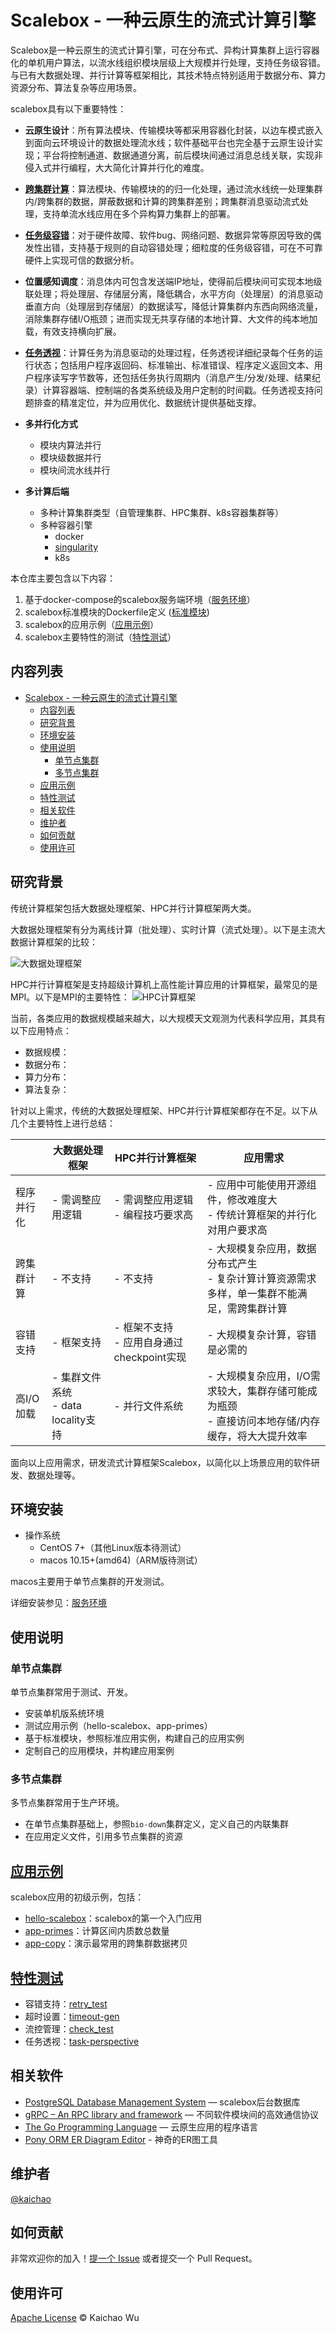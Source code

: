 # Scalebox - 一种云原生的流式计算引擎

Scalebox是一种云原生的流式计算引擎，可在分布式、异构计算集群上运行容器化的单机用户算法，以流水线组织模块层级上大规模并行处理，支持任务级容错。与已有大数据处理、并行计算等框架相比，其技术特点特别适用于数据分布、算力资源分布、算法复杂等应用场景。

scalebox具有以下重要特性：
- **云原生设计**：所有算法模块、传输模块等都采用容器化封装，以边车模式嵌入到面向云环境设计的数据处理流水线；软件基础平台也完全基于云原生设计实现；平台将控制通道、数据通道分离，前后模块间通过消息总线关联，实现非侵入式并行编程，大大简化计算并行化的难度。
- [**跨集群计算**](./tests/cross-cluster-primes/)：算法模块、传输模块的的归一化处理，通过流水线统一处理集群内/跨集群的数据，屏蔽数据和计算的跨集群差别；跨集群消息驱动流式处理，支持单流水线应用在多个异构算力集群上的部署。
- [**任务级容错**](./tests/retry_test/)：对于硬件故障、软件bug、网络问题、数据异常等原因导致的偶发性出错，支持基于规则的自动容错处理；细粒度的任务级容错，可在不可靠硬件上实现可信的数据分析。
- **位置感知调度**：消息体内可包含发送端IP地址，使得前后模块间可实现本地级联处理；将处理层、存储层分离，降低耦合，水平方向（处理层）的消息驱动垂直方向（处理层到存储层）的数据读写，降低计算集群内东西向网络流量，消除集群存储I/O瓶颈；进而实现无共享存储的本地计算、大文件的纯本地加载，有效支持横向扩展。
- [**任务透视**](./tests/task-perspective/)：计算任务为消息驱动的处理过程，任务透视详细纪录每个任务的运行状态；包括用户程序返回码、标准输出、标准错误、程序定义返回文本、用户程序读写字节数等，还包括任务执行周期内（消息产生/分发/处理、结果纪录）计算容器端、控制端的各类系统级及用户定制的时间戳。任务透视支持问题排查的精准定位，并为应用优化、数据统计提供基础支撑。
- **多并行化方式**
  - 模块内算法并行
  - 模块级数据并行
  - 模块间流水线并行

- **多计算后端**
  - 多种计算集群类型（自管理集群、HPC集群、k8s容器集群等）
  - 多种容器引擎
    - docker
    - [singularity](./tests/hello-scalebox-singularity/)
    - k8s

本仓库主要包含以下内容：

1. 基于docker-compose的scalebox服务端环境（[服务环境](./server/README.md)）
2. scalebox标准模块的Dockerfile定义 ([标准模块](./dockerfiles/README.md))
3. scalebox的应用示例（[应用示例](./examples/README.md)）
4. scalebox主要特性的测试（[特性测试](./tests/README.md)）

## 内容列表

- [Scalebox - 一种云原生的流式计算引擎](#scalebox---一种云原生的流式计算引擎)
  - [内容列表](#内容列表)
  - [研究背景](#研究背景)
  - [环境安装](#环境安装)
  - [使用说明](#使用说明)
    - [单节点集群](#单节点集群)
    - [多节点集群](#多节点集群)
  - [应用示例](#应用示例)
  - [特性测试](#特性测试)
  - [相关软件](#相关软件)
  - [维护者](#维护者)
  - [如何贡献](#如何贡献)
  - [使用许可](#使用许可)

## 研究背景

传统计算框架包括大数据处理框架、HPC并行计算框架两大类。

大数据处理框架有分为离线计算（批处理）、实时计算（流式处理）。以下是主流大数据计算框架的比较：

![大数据处理框架](./bigdata-framework.png)

HPC并行计算框架是支持超级计算机上高性能计算应用的计算框架，最常见的是MPI。以下是MPI的主要特性：
![HPC计算框架](./hpc-framework.png)

当前，各类应用的数据规模越来越大，以大规模天文观测为代表科学应用，其具有以下应用特点：
- 数据规模：
- 数据分布：
- 算力分布：
- 算法复杂：

针对以上需求，传统的大数据处理框架、HPC并行计算框架都存在不足。以下从几个主要特性上进行总结：

|        | 大数据处理框架  | HPC并行计算框架 | 应用需求 |
|  ----  | ----  | ----  | ----  |
| 程序并行化  | - 需调整应用逻辑 | - 需调整应用逻辑<br>- 编程技巧要求高 | - 应用中可能使用开源组件，修改难度大<br>- 传统计算框架的并行化对用户要求高 |
| 跨集群计算  | - 不支持 | - 不支持 | - 大规模复杂应用，数据分布式产生<br>- 复杂计算计算资源需求多样，单一集群不能满足，需跨集群计算 |
| 容错支持  | - 框架支持 | - 框架不支持<br>- 应用自身通过checkpoint实现 | - 大规模复杂计算，容错是必需的 |
| 高I/O加载  | - 集群文件系统<br>- data locality支持 | - 并行文件系统| - 大规模复杂应用，I/O需求较大，集群存储可能成为瓶颈<br>- 直接访问本地存储/内存缓存，将大大提升效率 |

面向以上应用需求，研发流式计算框架Scalebox，以简化以上场景应用的软件研发、数据处理等。

## 环境安装

- 操作系统
  - CentOS 7+（其他Linux版本待测试）
  - macos 10.15+(amd64)（ARM版待测试）

macos主要用于单节点集群的开发测试。

详细安装参见：[服务环境](server/README.md)

## 使用说明

### 单节点集群
单节点集群常用于测试、开发。

- 安装单机版系统环境
- 测试应用示例（hello-scalebox、app-primes）
- 基于标准模块，参照标准应用实例，构建自己的应用实例
- 定制自己的应用模块，并构建应用案例

### 多节点集群
多节点集群常用于生产环境。

- 在单节点集群基础上，参照```bio-down```集群定义，定义自己的内联集群
- 在应用定义文件，引用多节点集群的资源


## [应用示例](examples/)

scalebox应用的初级示例，包括：
- [hello-scalebox](examples/hello-scalebox/)：scalebox的第一个入门应用
- [app-primes](examples/app-primes/)：计算区间内质数总数量
- [app-copy](examples/app-copy/)：演示最常用的跨集群数据拷贝


## [特性测试](tests/)

- 容错支持：[retry_test](tests/retry_test/)
- 超时设置：[timeout-gen](tests/timeout-gen/)
- 流控管理：[check_test](tests/check_test/)
- 任务透视：[task-perspective](tests/task-perspective/)


## 相关软件

- [PostgreSQL Database Management System](https://github.com/postgres/postgres) — scalebox后台数据库
- [gRPC – An RPC library and framework](https://github.com/grpc/grpc) — 不同软件模块间的高效通信协议
- [The Go Programming Language](https://github.com/golang/go) — 云原生应用的程序语言
- [Pony ORM ER Diagram Editor](https://editor.ponyorm.com/) - 神奇的ER图工具

## 维护者

[@kaichao](https://github.com/kaichao)

## 如何贡献

非常欢迎你的加入！[提一个 Issue](https://github.com/kaichao/docker-scalebox/issues/new) 或者提交一个 Pull Request。


## 使用许可

[Apache License](LICENSE) © Kaichao Wu
